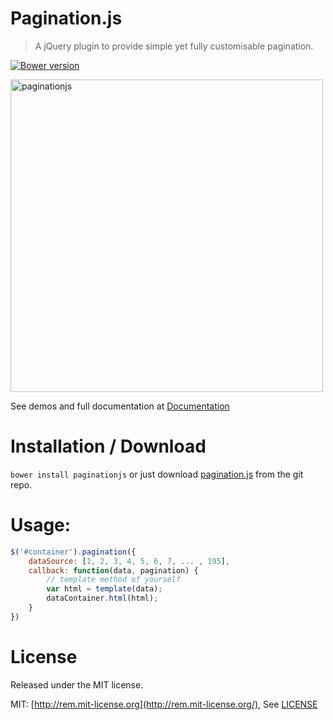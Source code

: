 # Pagination.js

> A jQuery plugin to provide simple yet fully customisable pagination.

[![Bower version][bower-image]][bower-url]

[bower-url]:http://badge.fury.io/bo/paginationjs
[bower-image]: https://badge.fury.io/bo/paginationjs.svg

<img src="examples/images/paginationjs_record.gif" alt="paginationjs" width="500">

See demos and full documentation at [Documentation](http://paginationjs.com/docs/index.html)

# Installation / Download

`bower install paginationjs` or just download [pagination.js](dist/pagination.js) from the git repo.

# Usage:

```js
$('#container').pagination({
    dataSource: [1, 2, 3, 4, 5, 6, 7, ... , 195],
    callback: function(data, pagination) {
        // template method of yourself
        var html = template(data);
        dataContainer.html(html);
    }
})
```

# License

Released under the MIT license.

MIT: [http://rem.mit-license.org](http://rem.mit-license.org/), See [LICENSE](/LICENSE)